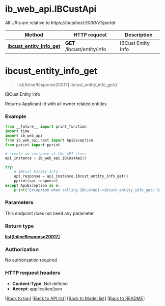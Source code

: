 # ib_web_api.IBCustApi

All URIs are relative to *https://localhost:5000/v1/portal*

Method | HTTP request | Description
------------- | ------------- | -------------
[**ibcust_entity_info_get**](IBCustApi.md#ibcust_entity_info_get) | **GET** /ibcust/entity/info | IBCust Entity Info


# **ibcust_entity_info_get**
> list[InlineResponse20017] ibcust_entity_info_get()

IBCust Entity Info

Returns Applicant Id with all owner related entities

### Example
```python
from __future__ import print_function
import time
import ib_web_api
from ib_web_api.rest import ApiException
from pprint import pprint

# create an instance of the API class
api_instance = ib_web_api.IBCustApi()

try:
    # IBCust Entity Info
    api_response = api_instance.ibcust_entity_info_get()
    pprint(api_response)
except ApiException as e:
    print("Exception when calling IBCustApi->ibcust_entity_info_get: %s\n" % e)
```

### Parameters
This endpoint does not need any parameter.

### Return type

[**list[InlineResponse20017]**](InlineResponse20017.md)

### Authorization

No authorization required

### HTTP request headers

 - **Content-Type**: Not defined
 - **Accept**: application/json

[[Back to top]](#) [[Back to API list]](../README.md#documentation-for-api-endpoints) [[Back to Model list]](../README.md#documentation-for-models) [[Back to README]](../README.md)

